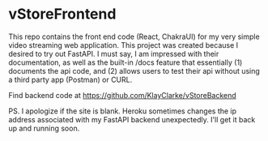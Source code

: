 # vStoreFrontend

This repo contains the front end code (React, ChakraUI) for my very simple video streaming web application. This project was created because I desired to try out FastAPI. I must say, I am impressed with their documentation, as well as the built-in /docs feature that essentially (1) documents the api code, and (2) allows users to test their api without using a third party app (Postman) or CURL.

Find backend code at https://github.com/KlayClarke/vStoreBackend

PS. I apologize if the site is blank. Heroku sometimes changes the ip address associated with my FastAPI backend unexpectedly. I'll get it back up and running soon. 
